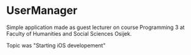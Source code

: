# UserManager

Simple application made as guest lecturer on course Programming 3 at Faculty of Humanities and Social Sciences Osijek.

Topic was "Starting iOS developement" 
